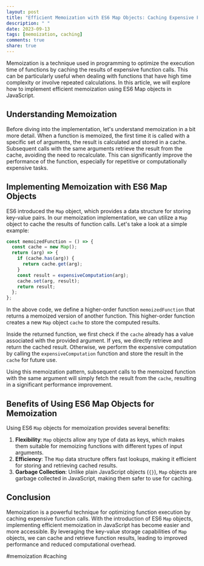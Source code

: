 ```yaml
---
layout: post
title: "Efficient Memoization with ES6 Map Objects: Caching Expensive Function Calls"
description: " "
date: 2023-09-13
tags: [memoization, caching]
comments: true
share: true
---
```


Memoization is a technique used in programming to optimize the execution time of functions by caching the results of expensive function calls. This can be particularly useful when dealing with functions that have high time complexity or involve repeated calculations. In this article, we will explore how to implement efficient memoization using ES6 Map objects in JavaScript.

## Understanding Memoization

Before diving into the implementation, let's understand memoization in a bit more detail. When a function is memoized, the first time it is called with a specific set of arguments, the result is calculated and stored in a cache. Subsequent calls with the same arguments retrieve the result from the cache, avoiding the need to recalculate. This can significantly improve the performance of the function, especially for repetitive or computationally expensive tasks.

## Implementing Memoization with ES6 Map Objects

ES6 introduced the `Map` object, which provides a data structure for storing key-value pairs. In our memoization implementation, we can utilize a `Map` object to cache the results of function calls. Let's take a look at a simple example:

```javascript
const memoizedFunction = () => {
  const cache = new Map();
  return (arg) => {
    if (cache.has(arg)) {
      return cache.get(arg);
    }
    const result = expensiveComputation(arg);
    cache.set(arg, result);
    return result;
  };
};
```

In the above code, we define a higher-order function `memoizedFunction` that returns a memoized version of another function. This higher-order function creates a new `Map` object `cache` to store the computed results.

Inside the returned function, we first check if the `cache` already has a value associated with the provided argument. If yes, we directly retrieve and return the cached result. Otherwise, we perform the expensive computation by calling the `expensiveComputation` function and store the result in the `cache` for future use.

Using this memoization pattern, subsequent calls to the memoized function with the same argument will simply fetch the result from the `cache`, resulting in a significant performance improvement.

## Benefits of Using ES6 Map Objects for Memoization

Using ES6 `Map` objects for memoization provides several benefits:

1. **Flexibility**: `Map` objects allow any type of data as keys, which makes them suitable for memoizing functions with different types of input arguments.
2. **Efficiency**: The `Map` data structure offers fast lookups, making it efficient for storing and retrieving cached results.
3. **Garbage Collection**: Unlike plain JavaScript objects (`{}`), `Map` objects are garbage collected in JavaScript, making them safer to use for caching.

## Conclusion

Memoization is a powerful technique for optimizing function execution by caching expensive function calls. With the introduction of ES6 `Map` objects, implementing efficient memoization in JavaScript has become easier and more accessible. By leveraging the key-value storage capabilities of `Map` objects, we can cache and retrieve function results, leading to improved performance and reduced computational overhead.

#memoization #caching